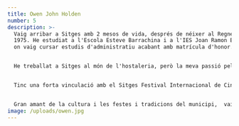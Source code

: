 ```yaml
---
title: Owen John Holden
number: 5
description: >-
  Vaig arribar a Sitges amb 2 mesos de vida, després de néixer al Regne Unit el
  1975. He estudiat a l'Escola Esteve Barrachina i a l'IES Joan Ramon Benaprès,
  on vaig cursar estudis d'administratiu acabant amb matrícula d'honor.


  He treballat a Sitges al món de l'hostaleria, però la meva passió pel cinema i els audiovisuals han estat el centre de la meva carrera professional. L'any 1999 vaig ser un dels membres fundadors de Maricel Televisió, on vaig estar fins al 2013. Actualment, soc un dels programadors i gestors de 4 sales de cinema, entre elles el Cinema Prado i el Cinema Retiro de Sitges, en una aventura que vaig començar al Cineclub Sitges ara fa 10 anys.


  Tinc una forta vinculació amb el Sitges Festival Internacional de Cinema Fantàstic de Catalunya, on vaig començar com a voluntari l'any 1994, una tasca que vaig realitzar durant 18 anys fins a arribar a ser el coordinador de l'equip de voluntaris, tasca que encara desenvolupo en l'actualitat. Aquesta experiència també m'ha apropat professionalment a altres festivals com el Festival de Música Jardins de Pedralbes. També soc un dels creadors del Festival de Cinema LGTBIQ+ Endimaris Sitges juntament amb Colors Sitges Link, del qual també formo part com a soci.


  Gran amant de la cultura i les festes i tradicions del municipi,  vaig formar part de la Comissió de Festa Major des de l'any 2016 fins al 2019 i participo en el carnaval de Sitges amb la colla Xis-Pun.
image: /uploads/owen.jpg
---
```

